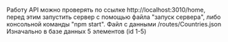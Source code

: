 Работу API можно проверять по ссылке http://localhost:3010/home, перед этим запустить сервер с помощью файла "запуск сервера", либо консольной команды "npm start". Файл с данными /routes/Countries.json
Изначально в базе данных 5 элементов (id 1-5)
